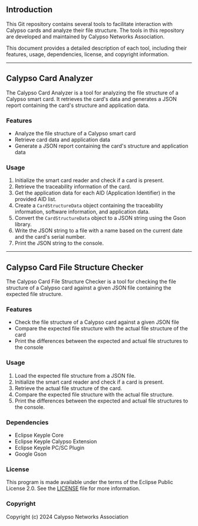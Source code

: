 ## Introduction

This Git repository contains several tools to facilitate interaction with Calypso cards and analyze their file
structure. The tools in this repository are developed and maintained by Calypso Networks Association.

This document provides a detailed description of each tool, including their features, usage, dependencies, license, and
copyright information.

---

## Calypso Card Analyzer

The Calypso Card Analyzer is a tool for analyzing the file structure of a Calypso smart card. It retrieves the card's
data and generates a JSON report containing the card's structure and application data.

### Features

- Analyze the file structure of a Calypso smart card
- Retrieve card data and application data
- Generate a JSON report containing the card's structure and application data

### Usage

1. Initialize the smart card reader and check if a card is present.
2. Retrieve the traceability information of the card.
3. Get the application data for each AID (Application Identifier) in the provided AID list.
4. Create a `CardStructureData` object containing the traceability information, software information, and application
   data.
5. Convert the `CardStructureData` object to a JSON string using the Gson library.
6. Write the JSON string to a file with a name based on the current date and the card's serial number.
7. Print the JSON string to the console.

---

## Calypso Card File Structure Checker

The Calypso Card File Structure Checker is a tool for checking the file structure of a Calypso card against a given JSON
file containing the expected file structure.

### Features

- Check the file structure of a Calypso card against a given JSON file
- Compare the expected file structure with the actual file structure of the card
- Print the differences between the expected and actual file structures to the console

### Usage

1. Load the expected file structure from a JSON file.
2. Initialize the smart card reader and check if a card is present.
3. Retrieve the actual file structure of the card.
4. Compare the expected file structure with the actual file structure.
5. Print the differences between the expected and actual file structures to the console.

### Dependencies

- Eclipse Keyple Core
- Eclipse Keyple Calypso Extension
- Eclipse Keyple PC/SC Plugin
- Google Gson

### License

This program is made available under the terms of the Eclipse Public License 2.0. See the [LICENSE](LICENSE) file for
more information.

### Copyright

Copyright (c) 2024 Calypso Networks Association